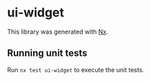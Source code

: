 # ui-widget

This library was generated with [Nx](https://nx.dev).

## Running unit tests

Run `nx test ui-widget` to execute the unit tests.
